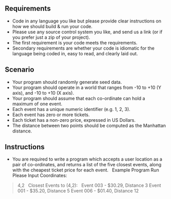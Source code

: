 
 
## Requirements
- Code in any language you like but please provide clear instructions on how we should build & run your code.
- Please use any source control system you like, and send us a link (or if you prefer just a zip of your project).
- The first requirement is your code meets the requirements.
- Secondary requirements are whether your code is idiomatic for the language being coded in, easy to read, and clearly laid out.
 
## Scenario
- Your program should randomly generate seed data.
- Your program should operate in a world that ranges from -10 to +10 (Y axis), and -10 to +10 (X axis).
- Your program should assume that each co-ordinate can hold a maximum of one event.
- Each event has a unique numeric identifier (e.g. 1, 2, 3).
- Each event has zero or more tickets.
- Each ticket has a non-zero price, expressed in US Dollars.
- The distance between two points should be computed as the Manhattan distance.
 
## Instructions
- You are required to write a program which accepts a user location as a pair of co-ordinates, 
  and returns a list of the five closest events, along with the cheapest ticket price for each event.
 
Example Program Run
 
Please Input Coordinates:
 
> 4,2
 
Closest Events to (4,2):
 
Event 003 - $30.29, Distance 3
Event 001 - $35.20, Distance 5
Event 006 - $01.40, Distance 12

